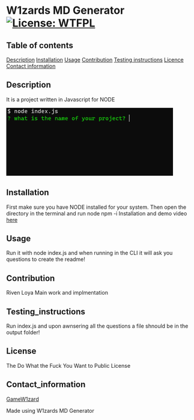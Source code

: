 # W1zards MD Generator [![License: WTFPL](https://img.shields.io/badge/License-WTFPL-brightgreen.svg)](http://www.wtfpl.net/about/)
      
 
 ## Table of contents 
 [Description](#description) 
 [Installation](#installation) 
 [Usage](#usage) 
 [Contribution](#contribution) 
 [Testing instructions](#testing_instructions) 
 [Licence](#license) 
 [Contact information](#contact_information)
      
 
 ## Description 
 It is a project written in Javascript for NODE
 
 ![screenshot of webpage](/Assets/Images/Untitled.png?raw=true " ")
      
 
 ## Installation 
 First make sure you have NODE installed for your system. Then open the directory in the terminal and run node npm -i
 Installation and demo video [here](https://youtu.be/lS6VsIEkjEs)
      
 
 ## Usage 
 Run it with node index.js and when running in the CLI it will ask you questions to create the readme!
      
 
 ## Contribution 
 Riven Loya Main work and implmentation
      
 
 ## Testing_instructions 
 Run index.js and upon awnsering all the questions a file shnould be in the output folder!
      
 
 ## License 
 The Do What the Fuck You Want to Public License
      
 
 ## Contact_information 
 [GameW1zard](https://github.com/GameW1zard) 
 
      
 
 Made using W1zards MD Generator